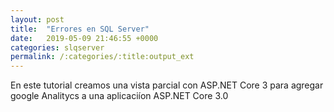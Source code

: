 ```yaml
---
layout: post
title:  "Errores en SQL Server"
date:   2019-05-09 21:46:55 +0000
categories: slqserver
permalink: /:categories/:title:output_ext
---
```


En este tutorial creamos una vista parcial con ASP.NET Core 3 para agregar google Analitycs a una aplicaciíon ASP.NET Core 3.0